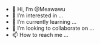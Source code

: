- 👋 Hi, I’m @Meawawu
- 👀 I’m interested in ...
- 🌱 I’m currently learning ...
- 💞️ I’m looking to collaborate on ...
- 📫 How to reach me ...

<!---
Meawawu/Meawawu is a ✨ special ✨ repository because its `README.md` (this file) appears on your GitHub profile.
You can click the Preview link to take a look at your changes.
--->
